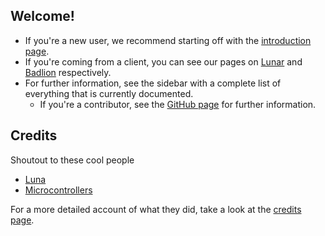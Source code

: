 ## Welcome!

* If you're a new user, we recommend starting off with the [introduction page](forge-intro/forge-introduction.md).
* If you're coming from a client, you can see our pages on [Lunar](client-migration/lunar.md) and [Badlion](client-migration/badlion.md) respectively.
* For further information, see the sidebar with a complete list of everything that is currently documented.
    - If you're a contributor, see the [GitHub page](https://github.com/proudmuslim-dev/proudmuslim.tech) for further information.
    
## Credits

Shoutout to these cool people

- [Luna](https://github.com/LunaNotdev)
- [Microcontrollers](https://github.com/MicrocontrollersDev/)

For a more detailed account of what they did, take a look at the [credits page](credits.md).
